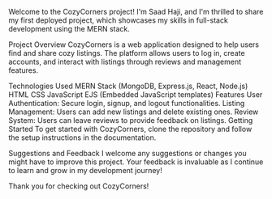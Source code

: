 
Welcome to the CozyCorners project! I'm Saad Haji, and I'm thrilled to share my first deployed project, which showcases my skills in full-stack development using the MERN stack.

Project Overview
CozyCorners is a web application designed to help users find and share cozy listings. The platform allows users to log in, create accounts, and interact with listings through reviews and management features.

Technologies Used
MERN Stack (MongoDB, Express.js, React, Node.js)
HTML
CSS
JavaScript
EJS (Embedded JavaScript templates)
Features
User Authentication: Secure login, signup, and logout functionalities.
Listing Management: Users can add new listings and delete existing ones.
Review System: Users can leave reviews to provide feedback on listings.
Getting Started
To get started with CozyCorners, clone the repository and follow the setup instructions in the documentation.

Suggestions and Feedback
I welcome any suggestions or changes you might have to improve this project. Your feedback is invaluable as I continue to learn and grow in my development journey!

Thank you for checking out CozyCorners!
